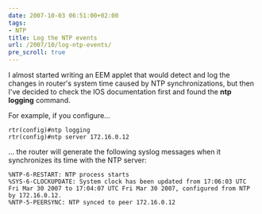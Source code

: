 ```yaml
---
date: 2007-10-03 06:51:00+02:00
tags:
- NTP
title: Log the NTP events
url: /2007/10/log-ntp-events/
pre_scroll: true
---
```

I almost started writing an EEM applet that would detect and log the changes in router's system time caused by NTP synchronizations, but then I've decided to check the IOS documentation first and found the **ntp logging** command.
<!--more-->
For example, if you configure...

``` code
rtr(config)#ntp logging
rtr(config)#ntp server 172.16.0.12
```

... the router will generate the following syslog messages when it synchronizes its time with the NTP server:

```
%NTP-6-RESTART: NTP process starts
%SYS-6-CLOCKUPDATE: System clock has been updated from 17:06:03 UTC Fri Mar 30 2007 to 17:04:07 UTC Fri Mar 30 2007, configured from NTP by 172.16.0.12.
%NTP-5-PEERSYNC: NTP synced to peer 172.16.0.12
```
